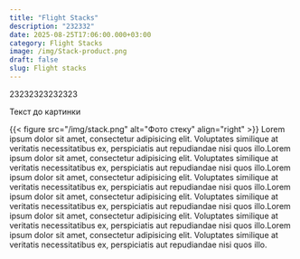 ```yaml
---
title: "Flight Stacks"
description: "232332"
date: 2025-08-25T17:06:00.000+03:00
category: Flight Stacks
image: /img/Stack-product.png
draft: false
slug: Flight stacks
---
```

23232323232323


Текст до картинки

{{< figure src="/img/stack.png" alt="Фото стеку" align="right" >}}
Lorem ipsum dolor sit amet, consectetur adipisicing elit. Voluptates similique at veritatis necessitatibus ex, perspiciatis aut repudiandae nisi quos illo.Lorem ipsum dolor sit amet, consectetur adipisicing elit. Voluptates similique at veritatis necessitatibus ex, perspiciatis aut repudiandae nisi quos illo.Lorem ipsum dolor sit amet, consectetur adipisicing elit. Voluptates similique at veritatis necessitatibus ex, perspiciatis aut repudiandae nisi quos illo.Lorem ipsum dolor sit amet, consectetur adipisicing elit. Voluptates similique at veritatis necessitatibus ex, perspiciatis aut repudiandae nisi quos illo.Lorem ipsum dolor sit amet, consectetur adipisicing elit. Voluptates similique at veritatis necessitatibus ex, perspiciatis aut repudiandae nisi quos illo.Lorem ipsum dolor sit amet, consectetur adipisicing elit. Voluptates similique at veritatis necessitatibus ex, perspiciatis aut repudiandae nisi quos illo.
